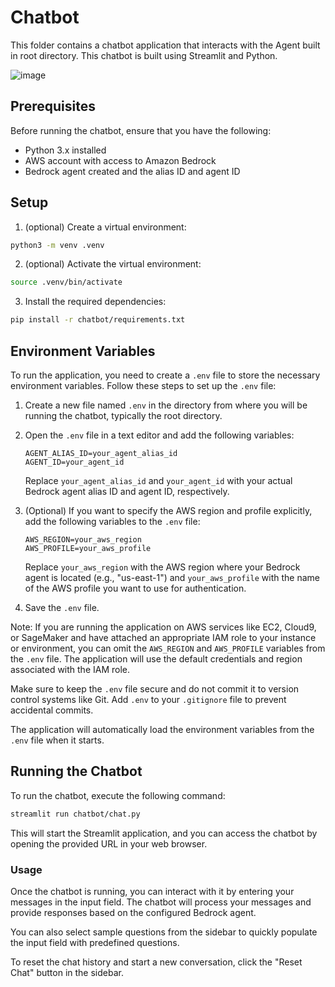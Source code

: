 # Chatbot

This folder contains a chatbot application that interacts with the Agent built in root directory. This chatbot is built using Streamlit and Python.

![image](https://github.com/aws-samples/aws-iot-sitewise-conversational-agent/assets/36416466/f0e0a4fe-4f37-4cf1-9a89-634a1f84635e)


## Prerequisites

Before running the chatbot, ensure that you have the following:

- Python 3.x installed
- AWS account with access to Amazon Bedrock
- Bedrock agent created and the alias ID and agent ID

## Setup

1. (optional) Create a virtual environment:

```bash
python3 -m venv .venv
```

2. (optional) Activate the virtual environment:

```bash
source .venv/bin/activate
```

3. Install the required dependencies:

```bash
pip install -r chatbot/requirements.txt
```

## Environment Variables

To run the application, you need to create a `.env` file to store the necessary environment variables. Follow these steps to set up the `.env` file:

1. Create a new file named `.env` in the directory from where you will be running the chatbot, typically the root directory.

2. Open the `.env` file in a text editor and add the following variables:

   ```text
   AGENT_ALIAS_ID=your_agent_alias_id
   AGENT_ID=your_agent_id
   ```

   Replace `your_agent_alias_id` and `your_agent_id` with your actual Bedrock agent alias ID and agent ID, respectively.

3. (Optional) If you want to specify the AWS region and profile explicitly, add the following variables to the `.env` file:

   ```text
   AWS_REGION=your_aws_region
   AWS_PROFILE=your_aws_profile
   ```

   Replace `your_aws_region` with the AWS region where your Bedrock agent is located (e.g., "us-east-1") and `your_aws_profile` with the name of the AWS profile you want to use for authentication.

4. Save the `.env` file.

Note: If you are running the application on AWS services like EC2, Cloud9, or SageMaker and have attached an appropriate IAM role to your instance or environment, you can omit the `AWS_REGION` and `AWS_PROFILE` variables from the `.env` file. The application will use the default credentials and region associated with the IAM role.

Make sure to keep the `.env` file secure and do not commit it to version control systems like Git. Add `.env` to your `.gitignore` file to prevent accidental commits.

The application will automatically load the environment variables from the `.env` file when it starts.

## Running the Chatbot

To run the chatbot, execute the following command:

```bash
streamlit run chatbot/chat.py
```

This will start the Streamlit application, and you can access the chatbot by opening the provided URL in your web browser.

### Usage

Once the chatbot is running, you can interact with it by entering your messages in the input field. The chatbot will process your messages and provide responses based on the configured Bedrock agent.

You can also select sample questions from the sidebar to quickly populate the input field with predefined questions.

To reset the chat history and start a new conversation, click the "Reset Chat" button in the sidebar.
